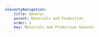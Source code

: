 ```yaml
---
eleventyNavigation:
    title: General
    parent: Materials and Production
    order: 1
    key: Materials and Production General
---
```

